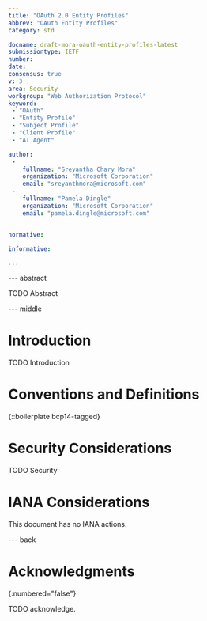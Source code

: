 ```yaml
---
title: "OAuth 2.0 Entity Profiles"
abbrev: "OAuth Entity Profiles"
category: std

docname: draft-mora-oauth-entity-profiles-latest
submissiontype: IETF
number:
date:
consensus: true
v: 3
area: Security
workgroup: "Web Authorization Protocol"
keyword:
 - "OAuth"
 - "Entity Profile"
 - "Subject Profile"
 - "Client Profile"
 - "AI Agent"

author:
 -
    fullname: "Sreyantha Chary Mora"
    organization: "Microsoft Corporation"
    email: "sreyanthmora@microsoft.com"
 -
    fullname: "Pamela Dingle"
    organization: "Microsoft Corporation"
    email: "pamela.dingle@microsoft.com"


normative:

informative:

...
```


--- abstract

TODO Abstract


--- middle

# Introduction

TODO Introduction


# Conventions and Definitions

{::boilerplate bcp14-tagged}


# Security Considerations

TODO Security


# IANA Considerations

This document has no IANA actions.


--- back

# Acknowledgments
{:numbered="false"}

TODO acknowledge.
